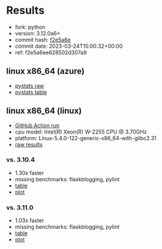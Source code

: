 # Results

- fork: python
- version: 3.12.0a6+
- commit hash: [f2e5a6e](https://github.com/python/cpython/commit/f2e5a6e)
- commit date: 2023-03-24T15:00:32+00:00
- ref: f2e5a6ee628502d307a9

## linux x86_64 (azure)

- [pystats raw](bm-20230324-azure-x86_64-python-f2e5a6ee628502d307a9-3.12.0a6%2B-f2e5a6e-pystats.json)
- [pystats table](bm-20230324-azure-x86_64-python-f2e5a6ee628502d307a9-3.12.0a6%2B-f2e5a6e-pystats.md)

## linux x86_64 (linux)

- [GitHub Action run](https://github.com/faster-cpython/benchmarking/actions/runs/4514597324)
- cpu model: Intel(R) Xeon(R) W-2255 CPU @ 3.70GHz
- platform: Linux-5.4.0-122-generic-x86_64-with-glibc2.31
- [raw results](bm-20230324-linux-x86_64-python-f2e5a6ee628502d307a9-3.12.0a6%2B-f2e5a6e.json)

### vs. 3.10.4

- 1.30x faster
- missing benchmarks: flaskblogging, pylint
- [table](bm-20230324-linux-x86_64-python-f2e5a6ee628502d307a9-3.12.0a6%2B-f2e5a6e-vs-3.10.4.md)
- [plot](bm-20230324-linux-x86_64-python-f2e5a6ee628502d307a9-3.12.0a6%2B-f2e5a6e-vs-3.10.4.png)

### vs. 3.11.0

- 1.03x faster
- missing benchmarks: flaskblogging, pylint
- [table](bm-20230324-linux-x86_64-python-f2e5a6ee628502d307a9-3.12.0a6%2B-f2e5a6e-vs-3.11.0.md)
- [plot](bm-20230324-linux-x86_64-python-f2e5a6ee628502d307a9-3.12.0a6%2B-f2e5a6e-vs-3.11.0.png)


